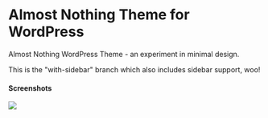 Almost Nothing Theme for WordPress
=======================

Almost Nothing WordPress Theme - an experiment in minimal design.

This is the "with-sidebar" branch which also includes sidebar support, woo!

#### Screenshots

![](https://dl.dropboxusercontent.com/u/2758854/wp-smallest.png)
